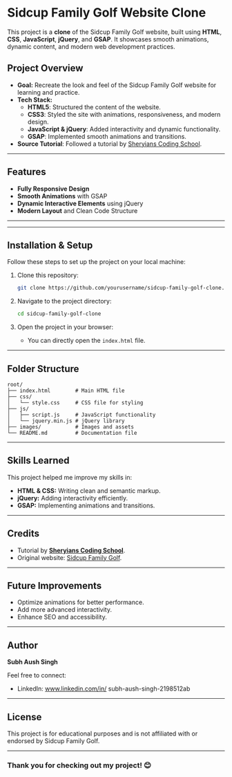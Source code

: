 
# Sidcup Family Golf Website Clone

This project is a **clone** of the Sidcup Family Golf website, built using **HTML**, **CSS**, **JavaScript**, **jQuery**, and **GSAP**. It showcases smooth animations, dynamic content, and modern web development practices.

## Project Overview
- **Goal:** Recreate the look and feel of the Sidcup Family Golf website for learning and practice.
- **Tech Stack:**
  - **HTML5**: Structured the content of the website.
  - **CSS3**: Styled the site with animations, responsiveness, and modern design.
  - **JavaScript & jQuery**: Added interactivity and dynamic functionality.
  - **GSAP**: Implemented smooth animations and transitions.
- **Source Tutorial**: Followed a tutorial by [Sheryians Coding School](www.youtube.com/@sheryians).

---

## Features
- **Fully Responsive Design**
- **Smooth Animations** with GSAP
- **Dynamic Interactive Elements** using jQuery
- **Modern Layout** and Clean Code Structure

---


---

## Installation & Setup
Follow these steps to set up the project on your local machine:

1. Clone this repository:
   ```bash
   git clone https://github.com/yourusername/sidcup-family-golf-clone.git
   ```

2. Navigate to the project directory:
   ```bash
   cd sidcup-family-golf-clone
   ```

3. Open the project in your browser:
   - You can directly open the `index.html` file.

---

## Folder Structure
```
root/
├── index.html        # Main HTML file
├── css/
│   └── style.css     # CSS file for styling
├── js/
│   ├── script.js     # JavaScript functionality
│   └── jquery.min.js # jQuery library
├── images/           # Images and assets
└── README.md         # Documentation file
```

---

## Skills Learned
This project helped me improve my skills in:
- **HTML & CSS:** Writing clean and semantic markup.
- **jQuery:** Adding interactivity efficiently.
- **GSAP:** Implementing animations and transitions.

---

## Credits
- Tutorial by **[Sheryians Coding School](https://www.youtube.com/@sheryianscodingschool)**.
- Original website: [Sidcup Family Golf](https://sidcupfamilygolf.com/).

---

## Future Improvements
- Optimize animations for better performance.
- Add more advanced interactivity.
- Enhance SEO and accessibility.

---

## Author
**Subh Aush Singh**

Feel free to connect:
- LinkedIn: www.linkedin.com/in/
subh-aush-singh-2198512ab


---

## License
This project is for educational purposes and is not affiliated with or endorsed by Sidcup Family Golf.

---

### Thank you for checking out my project! 😊
